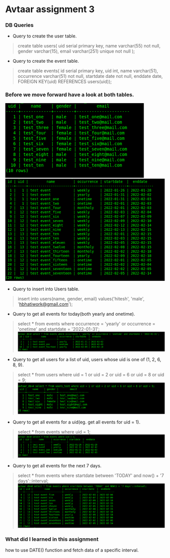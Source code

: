 # Avtaar assignment 3

### DB Queries

- Query to create the user table.

> create table users(
	uid serial primary key,
	name varchar(55) not null,
	gender varchar(15),
	email varchar(251) unique not null
	);

- Query to create the event table.

> create table events(
	id serial primary key,
	uid int,
	name varchar(51),
	occurrence varchar(51) not null,
	startdate date not null,
	enddate date,
	FOREIGN KEY(uid)
	REFERENCES users(uid));

### Before we move forward have a look at both tables.

![users table](./screenshot/screenshot_users.png)
![events table](./screenshot/screenshot_events.png)

- Query to insert into Users table.

> insert into users(name, gender, email) values('hitesh', 'male', 'hbhatiwork@gmail.com');

- Query to get all events for today(both yearly and onetime).

> select * from events where occurrence = 'yearly' or occurrence = 'onetime' and startdate = '2022-01-31';
![screenshot one](./screenshot/screenshot_one.png)

- Query to get all users for a list of uid, users whose uid is one of (1, 2, 6, 8, 9).

> select * from users where uid = 1 or uid = 2 or uid = 6 or uid = 8 or uid = 9;
![screenshot two](./screenshot/screenshot_two.png)

- Query to get all events for a uid(eg. get all events for uid = 1).

> select * from events where uid = 1;
![screenshot three](./screenshot/screenshot_three.png)

- Query to get all events for the next 7 days.

> select * from events where startdate between 'TODAY' and now() + '7 days'::interval;
![screenshot four](./screenshot/screenshot_four.png)

### What did I learned in this assignment

how to use DATE() function and fetch data of a specific interval.
